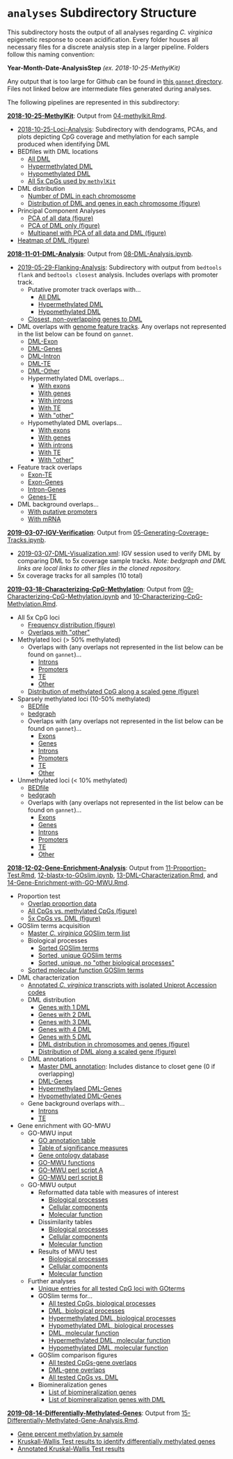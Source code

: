 # `analyses` Subdirectory Structure

This subdirectory hosts the output of all analyses regarding *C. virginica* epigenetic response to ocean acidification. Every folder houses all necessary files for a discrete analysis step in a larger pipeline. Folders follow this naming convention:

**Year-Month-Date-AnalysisStep** *(ex. 2018-10-25-MethylKit)*

Any output that is too large for Github can be found in [this `gannet` directory](https://gannet.fish.washington.edu/spartina/paper-gonad-meth/analyses/). Files not linked below are intermediate files generated during analyses.

The following pipelines are represented in this subdirectory:

**[2018-10-25-MethylKit](https://github.com/epigeneticstoocean/paper-gonad-meth/tree/master/analyses/2018-10-25-MethylKit)**: Output from [04-methylkit.Rmd](https://github.com/epigeneticstoocean/paper-gonad-meth/blob/master/code/04-methylkit.Rmd).

- [2018-10-25-Loci-Analysis](https://github.com/epigeneticstoocean/paper-gonad-meth/tree/master/analyses/2018-10-25-MethylKit/2018-10-25-Loci-Analysis): Subdirectory with dendograms, PCAs, and plots depicting CpG coverage and methylation for each sample produced when identifying DML
- BEDfiles with DML locations
	- [All DML](https://github.com/epigeneticstoocean/paper-gonad-meth/blob/master/analyses/2018-10-25-MethylKit/2019-04-05-DML-Destrand-5x-Locations.bed)
	- [Hypermethylated DML](https://github.com/epigeneticstoocean/paper-gonad-meth/blob/master/analyses/2018-10-25-MethylKit/2019-04-05-DML-Destrand-5x-Locations-Hypermethylated.bed)
	- [Hypomethylated DML](https://github.com/epigeneticstoocean/paper-gonad-meth/blob/master/analyses/2018-10-25-MethylKit/2019-04-05-DML-Destrand-5x-Locations-Hypomethylated.bed)
	- [All 5x CpGs used by `methylKit`](https://github.com/epigeneticstoocean/paper-gonad-meth/blob/master/analyses/2018-10-25-MethylKit/2019-05-14-Methylation-Information-Filtered-Destrand-Cov5.bed)
- DML distribution
	- [Number of DML in each chromosome](https://github.com/epigeneticstoocean/paper-gonad-meth/blob/master/analyses/2018-10-25-MethylKit/2019-09-30-DML-per-Chromosome.csv)
	- [Distribution of DML and genes in each chromosome (figure)](https://github.com/epigeneticstoocean/paper-gonad-meth/blob/master/analyses/2018-10-25-MethylKit/2019-09-30-DML-and-Gene-Distribution.pdf)
- Principal Component Analyses
	- [PCA of all data (figure)](https://github.com/epigeneticstoocean/paper-gonad-meth/blob/master/analyses/2018-10-25-MethylKit/2019-11-19-All-Data-PCA.pdf)
	- [PCA of DML only (figure)](https://github.com/epigeneticstoocean/paper-gonad-meth/blob/master/analyses/2018-10-25-MethylKit/2019-11-19-DML-Only-PCA.pdf)
	- [Multipanel with PCA of all data and DML (figure)](https://github.com/epigeneticstoocean/paper-gonad-meth/blob/master/analyses/2018-10-25-MethylKit/2019-11-19-PCA-Multpanel.pdf)
- [Heatmap of DML (figure)](https://github.com/epigeneticstoocean/paper-gonad-meth/blob/master/analyses/2018-10-25-MethylKit/2019-11-19-DML-Only-Heatmap.pdf)

**[2018-11-01-DML-Analysis](https://github.com/fish546-2018/yaamini-virginica/tree/master/analyses/2018-11-01-DML-and-DMR-Analysis)**: Output from [08-DML-Analysis.ipynb](https://github.com/epigeneticstoocean/paper-gonad-meth/blob/master/code/08-DML-Analysis.ipynb).

- [2019-05-29-Flanking-Analysis](https://github.com/epigeneticstoocean/paper-gonad-meth/tree/master/analyses/2018-11-01-DML-Analysis/2019-05-29-Flanking-Analysis): Subdirectory with output from `bedtools flank` and `bedtools closest` analysis. Includes overlaps with promoter track.
	- Putative promoter track overlaps with...
		- [All DML](https://github.com/epigeneticstoocean/paper-gonad-meth/blob/master/analyses/2018-11-01-DML-Analysis/2019-05-29-Flanking-Analysis/2019-05-29-Genes-Closest-NoOverlap-DMLs.txt)
		- [Hypermethylated DML](https://github.com/epigeneticstoocean/paper-gonad-meth/blob/master/analyses/2018-11-01-DML-Analysis/2019-05-29-Flanking-Analysis/2019-09-26-Promoter-Hypermethylated-DML.txt)
		- [Hypomethylated DML](https://github.com/epigeneticstoocean/paper-gonad-meth/blob/master/analyses/2018-11-01-DML-Analysis/2019-05-29-Flanking-Analysis/2019-09-26-Promoter-Hypomethylated-DML.txt)
	- [Closest, non-overlapping genes to DML](https://github.com/epigeneticstoocean/paper-gonad-meth/blob/master/analyses/2018-11-01-DML-Analysis/2019-05-29-Flanking-Analysis/2019-05-29-Genes-Closest-NoOverlap-DMLs.txt)
- DML overlaps with [genome feature tracks](https://github.com/epigeneticstoocean/paper-gonad-meth/tree/master/genome-feature-tracks). Any overlaps not represented in the list below can be found on `gannet`.
	- [DML-Exon](https://github.com/epigeneticstoocean/paper-gonad-meth/blob/master/analyses/2018-11-01-DML-Analysis/2019-05-29-DML-Exon.txt)
	- [DML-Genes](https://github.com/epigeneticstoocean/paper-gonad-meth/blob/master/analyses/2018-11-01-DML-Analysis/2019-05-29-DML-Genes.txt)
	- [DML-Intron](https://github.com/epigeneticstoocean/paper-gonad-meth/blob/master/analyses/2018-11-01-DML-Analysis/2019-05-29-DML-Intron.txt)
	- [DML-TE](https://github.com/epigeneticstoocean/paper-gonad-meth/blob/master/analyses/2018-11-01-DML-Analysis/2019-05-29-DML-TE-all.txt)
	- [DML-Other](https://github.com/epigeneticstoocean/paper-gonad-meth/blob/master/analyses/2018-11-01-DML-Analysis/2019-05-29-No-Overlap-DML.txt)
	- Hypermethylated DML overlaps...
		- [With exons](https://github.com/epigeneticstoocean/paper-gonad-meth/blob/master/analyses/2018-11-01-DML-Analysis/2019-05-29-Hypermethylated-DML-Exon.txt)
		- [With genes](https://github.com/epigeneticstoocean/paper-gonad-meth/blob/master/analyses/2018-11-01-DML-Analysis/2019-05-29-Hypermethylated-DML-Genes.txt)
		- [With introns](https://github.com/epigeneticstoocean/paper-gonad-meth/blob/master/analyses/2018-11-01-DML-Analysis/2019-05-29-Hypermethylated-DML-Intron.txt)
		- [With TE](https://github.com/epigeneticstoocean/paper-gonad-meth/blob/master/analyses/2018-11-01-DML-Analysis/2019-05-29-Hypermethylated-DML-TEall.txt)
		- [With "other"](https://github.com/epigeneticstoocean/paper-gonad-meth/blob/master/analyses/2018-11-01-DML-Analysis/2019-05-29-No-Overlap-DML.txt)
	- Hypomethylated DML overlaps...
		- [With exons](https://github.com/epigeneticstoocean/paper-gonad-meth/blob/master/analyses/2018-11-01-DML-Analysis/2019-05-29-Hypomethylated-DML-Exon.txt)
		- [With genes](https://github.com/epigeneticstoocean/paper-gonad-meth/blob/master/analyses/2018-11-01-DML-Analysis/2019-05-29-Hypomethylated-DML-Genes.txt)
		- [With introns](https://github.com/epigeneticstoocean/paper-gonad-meth/blob/master/analyses/2018-11-01-DML-Analysis/2019-05-29-Hypomethylated-DML-Exon.txt)
		- [With TE](https://github.com/epigeneticstoocean/paper-gonad-meth/blob/master/analyses/2018-11-01-DML-Analysis/2019-05-29-Hypomethylated-DML-TEall.txt)
		- [With "other"](https://github.com/epigeneticstoocean/paper-gonad-meth/blob/master/analyses/2018-11-01-DML-Analysis/2019-05-29-No-Overlap-Hypomethylated-DML.txt)
- Feature track overlaps
	- [Exon-TE](https://github.com/epigeneticstoocean/paper-gonad-meth/blob/master/analyses/2018-11-01-DML-Analysis/2018-11-07-Exon-TE-all.txt)
	- [Exon-Genes](https://github.com/epigeneticstoocean/paper-gonad-meth/blob/master/analyses/2018-11-01-DML-Analysis/2019-06-20-Exon-Gene.txt)
	- [Intron-Genes](https://github.com/epigeneticstoocean/paper-gonad-meth/blob/master/analyses/2018-11-01-DML-Analysis/2019-06-20-Intron-Gene.txt)
	- [Genes-TE](https://github.com/epigeneticstoocean/paper-gonad-meth/blob/master/analyses/2018-11-01-DML-Analysis/2018-11-07-Genes-TE-all.txt)
- DML background overlaps...
	- [With putative promoters](https://github.com/epigeneticstoocean/paper-gonad-meth/blob/master/analyses/2018-11-01-DML-Analysis/2019-06-20-DMLBackground-Promoters.txt)
	- [With mRNA](https://github.com/epigeneticstoocean/paper-gonad-meth/blob/master/analyses/2018-11-01-DML-Analysis/2019-06-20-DMLBackground-mRNA.txt)

**[2019-03-07-IGV-Verification](https://github.com/epigeneticstoocean/paper-gonad-meth/tree/master/analyses/2019-03-07-IGV-Verification)**: Output from [05-Generating-Coverage-Tracks.ipynb](https://github.com/epigeneticstoocean/paper-gonad-meth/blob/master/code/05-Generating-Coverage-Tracks.ipynb).

- [2019-03-07-DML-Visualization.xml](https://github.com/epigeneticstoocean/paper-gonad-meth/blob/master/analyses/2019-03-07-IGV-Verification/2019-03-07-DML-Visualization.xml): IGV session used to verify DML by comparing DML to 5x coverage sample tracks. *Note: bedgraph and DML links are local links to other files in the cloned repository.*
- 5x coverage tracks for all samples (10 total)

**[2019-03-18-Characterizing-CpG-Methylation](https://github.com/epigeneticstoocean/paper-gonad-meth/tree/master/analyses/2019-03-18-Characterizing-CpG-Methylation)**: Output from [09-Characterizing-CpG-Methylation.ipynb](https://github.com/epigeneticstoocean/paper-gonad-meth/blob/master/code/09-Characterizing-CpG-Methylation.ipynb) and [10-Characterizing-CpG-Methylation.Rmd](https://github.com/epigeneticstoocean/paper-gonad-meth/blob/master/code/10-Characterizing-CpG-Methylation.Rmd).

- All 5x CpG loci
	- [Frequency distribution (figure)](https://github.com/epigeneticstoocean/paper-gonad-meth/blob/master/analyses/2019-03-18-Characterizing-CpG-Methylation/2019-04-10-5x-CpG-Frequency-Distribution.pdf)
	- [Overlaps with "other"](https://github.com/epigeneticstoocean/paper-gonad-meth/blob/master/analyses/2019-03-18-Characterizing-CpG-Methylation/2019-05-29-All5xCpGs-NoOverlaps.txt)
- Methylated loci (> 50% methylated)
	- Overlaps with (any overlaps not represented in the list below can be found on `gannet`)...
		- [Introns](https://github.com/epigeneticstoocean/paper-gonad-meth/blob/master/analyses/2019-03-18-Characterizing-CpG-Methylation/2019-05-29-MethLoci-Intron.txt)
		- [Promoters](https://github.com/epigeneticstoocean/paper-gonad-meth/blob/master/analyses/2019-03-18-Characterizing-CpG-Methylation/2019-05-29-MethLoci-Putative-Promoters.txt)
		- [TE](https://github.com/epigeneticstoocean/paper-gonad-meth/blob/master/analyses/2019-03-18-Characterizing-CpG-Methylation/2019-05-29-MethLoci-TE-All.txt)
		- [Other](https://github.com/epigeneticstoocean/paper-gonad-meth/blob/master/analyses/2019-03-18-Characterizing-CpG-Methylation/2019-05-29-MethLoci-NoOverlaps.txt)
	- [Distribution of methylated CpG along a scaled gene (figure)](https://github.com/epigeneticstoocean/paper-gonad-meth/blob/master/analyses/2019-03-18-Characterizing-CpG-Methylation/2019-10-10-Scaled-Gene-Methylated-Loci.pdf)
- Sparsely methylated loci (10-50% methylated)
	- [BEDfile](https://github.com/epigeneticstoocean/paper-gonad-meth/blob/master/analyses/2019-03-18-Characterizing-CpG-Methylation/2019-04-09-All-5x-CpG-Loci-Sparsely-Methylated.bed)
	- [bedgraph](https://github.com/epigeneticstoocean/paper-gonad-meth/blob/master/analyses/2019-03-18-Characterizing-CpG-Methylation/2019-04-09-All-5x-CpG-Loci-Sparsely-Methylated.bedgraph)
	- Overlaps with (any overlaps not represented in the list below can be found on `gannet`)...
		- [Exons](https://github.com/epigeneticstoocean/paper-gonad-meth/blob/master/analyses/2019-03-18-Characterizing-CpG-Methylation/2019-05-29-SparseMethLoci-Exon.txt)
		- [Genes](https://github.com/epigeneticstoocean/paper-gonad-meth/blob/master/analyses/2019-03-18-Characterizing-CpG-Methylation/2019-05-29-SparseMethLoci-Genes.txt)
		- [Introns](https://github.com/epigeneticstoocean/paper-gonad-meth/blob/master/analyses/2019-03-18-Characterizing-CpG-Methylation/2019-05-29-SparseMethLoci-Intron.txt)
		- [Promoters](https://github.com/epigeneticstoocean/paper-gonad-meth/blob/master/analyses/2019-03-18-Characterizing-CpG-Methylation/2019-05-29-SparseMethLoci-Putative-Promoters.txt)
		- [TE](https://github.com/epigeneticstoocean/paper-gonad-meth/blob/master/analyses/2019-03-18-Characterizing-CpG-Methylation/2019-05-29-SparseMethLoci-TE-All.txt)
		- [Other](https://github.com/epigeneticstoocean/paper-gonad-meth/blob/master/analyses/2019-03-18-Characterizing-CpG-Methylation/2019-05-29-SparseMethLoci-NoOverlaps.txt)
- Unmethylated loci (< 10% methylated)
	- [BEDfile](https://github.com/epigeneticstoocean/paper-gonad-meth/blob/master/analyses/2019-03-18-Characterizing-CpG-Methylation/2019-04-09-All-5x-CpG-Loci-Unmethylated.bed)
	- [bedgraph](https://github.com/epigeneticstoocean/paper-gonad-meth/blob/master/analyses/2019-03-18-Characterizing-CpG-Methylation/2019-04-09-All-5x-CpG-Loci-Unmethylated.bedgraph)
	- Overlaps with (any overlaps not represented in the list below can be found on `gannet`)...
		- [Exons](https://github.com/epigeneticstoocean/paper-gonad-meth/blob/master/analyses/2019-03-18-Characterizing-CpG-Methylation/2019-05-29-UnMethLoci-Exon.txt)
		- [Genes](https://github.com/epigeneticstoocean/paper-gonad-meth/blob/master/analyses/2019-03-18-Characterizing-CpG-Methylation/2019-05-29-UnMethLoci-Genes.txt)
		- [Introns](https://github.com/epigeneticstoocean/paper-gonad-meth/blob/master/analyses/2019-03-18-Characterizing-CpG-Methylation/2019-05-29-UnMethLoci-Intron.txt)
		- [Promoters](https://github.com/epigeneticstoocean/paper-gonad-meth/blob/master/analyses/2019-03-18-Characterizing-CpG-Methylation/2019-05-29-UnMethLoci-Putative-Promoters.txt)
		- [TE](https://github.com/epigeneticstoocean/paper-gonad-meth/blob/master/analyses/2019-03-18-Characterizing-CpG-Methylation/2019-05-29-UnMethLoci-TE-All.txt)
		- [Other](https://github.com/epigeneticstoocean/paper-gonad-meth/blob/master/analyses/2019-03-18-Characterizing-CpG-Methylation/2019-05-29-UnMethLoci-NoOverlaps.txt)

**[2018-12-02-Gene-Enrichment-Analysis](https://github.com/epigeneticstoocean/paper-gonad-meth/tree/master/analyses/2018-12-02-Gene-Enrichment-Analysis)**: Output from [11-Proportion-Test.Rmd](https://github.com/epigeneticstoocean/paper-gonad-meth/blob/master/code/11-Proportion-Test.Rmd), [12-blastx-to-GOslim.ipynb](https://github.com/epigeneticstoocean/paper-gonad-meth/blob/master/code/12-blastx-to-GOslim.ipynb), [13-DML-Characterization.Rmd](https://github.com/epigeneticstoocean/paper-gonad-meth/blob/master/code/13-DML-Characterization.Rmd), and [14-Gene-Enrichment-with-GO-MWU.Rmd](https://github.com/epigeneticstoocean/paper-gonad-meth/blob/master/code/14-Gene-Enrichment-with-GO-MWU.Rmd).

- Proportion test
	- [Overlap proportion data](https://github.com/epigeneticstoocean/paper-gonad-meth/blob/master/analyses/2018-12-02-Gene-Enrichment-Analysis/2019-01-15-Overlap-Proportions.csv)
	- [All CpGs vs. methylated CpGs (figure)](https://github.com/epigeneticstoocean/paper-gonad-meth/blob/master/analyses/2018-12-02-Gene-Enrichment-Analysis/2019-04-10-All-CpGs-Versus-Methylated-CpGs.pdf)
	- [5x CpGs vs. DML (figure)](https://github.com/epigeneticstoocean/paper-gonad-meth/blob/master/analyses/2018-12-02-Gene-Enrichment-Analysis/2019-04-10-Enriched-Versus-DML.pdf)
- GOSlim terms acquisition
	- [Master *C. virginica* GOSlim term list](https://github.com/epigeneticstoocean/paper-gonad-meth/blob/master/analyses/2018-12-02-Gene-Enrichment-Analysis/Blastquery-GOslim.tab)
	- Biological processes
		- [Sorted GOSlim terms](https://github.com/epigeneticstoocean/paper-gonad-meth/blob/master/analyses/2018-12-02-Gene-Enrichment-Analysis/Blastquery-GOslim-BP.sorted)
		- [Sorted, unique GOSlim terms](https://github.com/epigeneticstoocean/paper-gonad-meth/blob/master/analyses/2018-12-02-Gene-Enrichment-Analysis/Blastquery-GOslim-BP.sorted.unique)
		- [Sorted, unique, no "other biological processes"](https://github.com/epigeneticstoocean/paper-gonad-meth/blob/master/analyses/2018-12-02-Gene-Enrichment-Analysis/Blastquery-GOslim-BP.sorted.unique.noOther)
	- [Sorted molecular function GOSlim terms](https://github.com/epigeneticstoocean/paper-gonad-meth/blob/master/analyses/2018-12-02-Gene-Enrichment-Analysis/Blastquery-GOslim-MF.sorted)
- DML characterization
	- [Annotated *C. virginica* transcripts with isolated Uniprot Accession codes](https://github.com/epigeneticstoocean/paper-gonad-meth/blob/master/analyses/2018-12-02-Gene-Enrichment-Analysis/2018-09-11-Transcript-Uniprot-blastx-codeIsolated.txt)
	- DML distribution
		- [Genes with 1 DML](https://github.com/epigeneticstoocean/paper-gonad-meth/blob/master/analyses/2018-12-02-Gene-Enrichment-Analysis/2019-10-01-Genes-with-1-DML.csv)
		- [Genes with 2 DML](https://github.com/epigeneticstoocean/paper-gonad-meth/blob/master/analyses/2018-12-02-Gene-Enrichment-Analysis/2019-10-01-Genes-with-2-DML-withCounts.csv)
		- [Genes with 3 DML](https://github.com/epigeneticstoocean/paper-gonad-meth/blob/master/analyses/2018-12-02-Gene-Enrichment-Analysis/2019-10-01-Genes-with-3-DML-withCounts.csv)
		- [Genes with 4 DML](https://github.com/epigeneticstoocean/paper-gonad-meth/blob/master/analyses/2018-12-02-Gene-Enrichment-Analysis/2019-10-01-Genes-with-4-DML-withCounts.csv)
		- [Genes with 5 DML](https://github.com/epigeneticstoocean/paper-gonad-meth/blob/master/analyses/2018-12-02-Gene-Enrichment-Analysis/2019-10-01-Genes-with-5-DML-withCounts.csv)
		- [DML distribution in chromosomes and genes (figure)](https://github.com/epigeneticstoocean/paper-gonad-meth/blob/master/analyses/2018-12-02-Gene-Enrichment-Analysis/2019-10-03-DML-Distribution-in-Chr-Genes.pdf)
		- [Distribution of DML along a scaled gene (figure)](https://github.com/epigeneticstoocean/paper-gonad-meth/blob/master/analyses/2018-12-02-Gene-Enrichment-Analysis/2019-10-09-Scaled-Gene-DML-Distribution.pdf)
	- DML annotations
		- [Master DML annotation](https://github.com/epigeneticstoocean/paper-gonad-meth/blob/master/analyses/2018-12-02-Gene-Enrichment-Analysis/2019-06-20-Master-DML-Annotation.csv): Includes distance to closet gene (0 if overlapping)
		- [DML-Genes](https://github.com/epigeneticstoocean/paper-gonad-meth/blob/master/analyses/2018-12-02-Gene-Enrichment-Analysis/2019-06-20-DML-Gene-Annotation.csv)
		- [Hypermethylaed DML-Genes](https://github.com/epigeneticstoocean/paper-gonad-meth/blob/master/analyses/2018-12-02-Gene-Enrichment-Analysis/2019-06-20-DML-Gene-Annotation-Hypermethylated.csv)
		- [Hypomethylated DML-Genes](https://github.com/epigeneticstoocean/paper-gonad-meth/blob/master/analyses/2018-12-02-Gene-Enrichment-Analysis/2019-06-20-DML-Gene-Annotation-Hypomethylated.csv)
	- Gene background overlaps with...
		- [Introns](https://github.com/epigeneticstoocean/paper-gonad-meth/blob/master/analyses/2018-12-02-Gene-Enrichment-Analysis/2019-01-04-Gene-Background-Introns.txt)
		- [TE](https://github.com/epigeneticstoocean/paper-gonad-meth/blob/master/analyses/2018-12-02-Gene-Enrichment-Analysis/2018-12-18-Gene-Background-TEall.txt)
- Gene enrichment with GO-MWU
	- GO-MWU input
		- [GO annotation table](https://github.com/epigeneticstoocean/paper-gonad-meth/blob/master/analyses/2018-12-02-Gene-Enrichment-Analysis/2019-07-30-allTested-GO-Annotations-Table.tab)
		- [Table of significance measures](https://github.com/epigeneticstoocean/paper-gonad-meth/blob/master/analyses/2018-12-02-Gene-Enrichment-Analysis/2019-07-30-allTested-Table-of-Significance-Measures.csv)
		- [Gene ontology database](https://github.com/epigeneticstoocean/paper-gonad-meth/blob/master/analyses/2018-12-02-Gene-Enrichment-Analysis/go.obo)
		- [GO-MWU functions](https://github.com/epigeneticstoocean/paper-gonad-meth/blob/master/analyses/2018-12-02-Gene-Enrichment-Analysis/gomwu.functions.R)
		- [GO-MWU perl script A](https://github.com/epigeneticstoocean/paper-gonad-meth/blob/master/analyses/2018-12-02-Gene-Enrichment-Analysis/gomwu_a.pl)
		- [GO-MWU perl script B](https://github.com/epigeneticstoocean/paper-gonad-meth/blob/master/analyses/2018-12-02-Gene-Enrichment-Analysis/gomwu_a.pl)
	- GO-MWU output
		- Reformatted data table with measures of interest
			- [Biological processes](https://github.com/epigeneticstoocean/paper-gonad-meth/blob/master/analyses/2018-12-02-Gene-Enrichment-Analysis/BP_2019-07-30-allTested-Table-of-Significance-Measures.csv)
			- [Cellular components](https://github.com/epigeneticstoocean/paper-gonad-meth/blob/master/analyses/2018-12-02-Gene-Enrichment-Analysis/CC_2019-07-30-allTested-Table-of-Significance-Measures.csv)
			- [Molecular function](https://github.com/epigeneticstoocean/paper-gonad-meth/blob/master/analyses/2018-12-02-Gene-Enrichment-Analysis/MF_2019-07-30-allTested-Table-of-Significance-Measures.csv)
		- Dissimilarity tables
			- [Biological processes](https://github.com/epigeneticstoocean/paper-gonad-meth/blob/master/analyses/2018-12-02-Gene-Enrichment-Analysis/dissim_BP_2019-07-30-allTested-GO-Annotations-Table.tab)
			- [Cellular components](https://github.com/epigeneticstoocean/paper-gonad-meth/blob/master/analyses/2018-12-02-Gene-Enrichment-Analysis/dissim_CC_2019-07-30-allTested-GO-Annotations-Table.tab)
			- [Molecular function](https://github.com/epigeneticstoocean/paper-gonad-meth/blob/master/analyses/2018-12-02-Gene-Enrichment-Analysis/dissim_MF_2019-07-30-allTested-GO-Annotations-Table.tab)
		- Results of MWU test
			- [Biological processes](https://github.com/epigeneticstoocean/paper-gonad-meth/blob/master/analyses/2018-12-02-Gene-Enrichment-Analysis/MWU_BP_2019-07-30-allTested-Table-of-Significance-Measures.csv)
			- [Cellular components](https://github.com/epigeneticstoocean/paper-gonad-meth/blob/master/analyses/2018-12-02-Gene-Enrichment-Analysis/MWU_CC_2019-07-30-allTested-Table-of-Significance-Measures.csv)
			- [Molecular function](https://github.com/epigeneticstoocean/paper-gonad-meth/blob/master/analyses/2018-12-02-Gene-Enrichment-Analysis/MWU_MF_2019-07-30-allTested-Table-of-Significance-Measures.csv)
	- Further analyses
		- [Unique entries for all tested CpG loci with GOterms](https://github.com/epigeneticstoocean/paper-gonad-meth/blob/master/analyses/2018-12-02-Gene-Enrichment-Analysis/2019-07-30-All-Tested-Loci-Uniprot-GOTerms-Unique.csv)
		- GOSlim terms for...
			- [All tested CpGs, biological processes](https://github.com/epigeneticstoocean/paper-gonad-meth/blob/master/analyses/2018-12-02-Gene-Enrichment-Analysis/2019-07-30-allTested-CVGOSlim-Frequency-BP.csv)
			- [DML, biological processes](https://github.com/epigeneticstoocean/paper-gonad-meth/blob/master/analyses/2018-12-02-Gene-Enrichment-Analysis/2019-07-30-condensedDML-CVGOSlim-Frequency-BP.csv)
			- [Hypermethylated DML, biological processes](https://github.com/epigeneticstoocean/paper-gonad-meth/blob/master/analyses/2018-12-02-Gene-Enrichment-Analysis/2019-07-30-condensedDMLHyper-CVGOSlim-Frequency-BP.csv)
			- [Hypomethylated DML, biological processes](https://github.com/epigeneticstoocean/paper-gonad-meth/blob/master/analyses/2018-12-02-Gene-Enrichment-Analysis/2019-07-30-condensedDMLHypo-CVGOSlim-Frequency-BP.csv)
			- [DML, molecular function](https://github.com/epigeneticstoocean/paper-gonad-meth/blob/master/analyses/2018-12-02-Gene-Enrichment-Analysis/2019-07-30-condensedDML-CVGOSlim-Frequency-MF.csv)
			- [Hypermethylated DML, molecular function](https://github.com/epigeneticstoocean/paper-gonad-meth/blob/master/analyses/2018-12-02-Gene-Enrichment-Analysis/2019-07-30-condensedDMLHyper-CVGOSlim-Frequency-MF.csv)
			- [Hypomethylated DML, molecular function](https://github.com/epigeneticstoocean/paper-gonad-meth/blob/master/analyses/2018-12-02-Gene-Enrichment-Analysis/2019-07-30-condensedDMLHypo-CVGOSlim-Frequency-MF.csv)
		- GOSlim comparison figures
			- [All tested CpGs-gene overlaps](https://github.com/epigeneticstoocean/paper-gonad-meth/blob/master/analyses/2018-12-02-Gene-Enrichment-Analysis/2019-11-19-BP-GOSlim-allTested-Gene-Overlaps.pdf)
			- [DML-gene overlaps](https://github.com/epigeneticstoocean/paper-gonad-meth/blob/master/analyses/2018-12-02-Gene-Enrichment-Analysis/2019-11-19-BP-GOSlim-DML-Gene-Overlaps.pdf)
			- [All tested CpGs vs. DML](https://github.com/epigeneticstoocean/paper-gonad-meth/blob/master/analyses/2018-12-02-Gene-Enrichment-Analysis/2019-11-19-BP-GOSlim-allTested-Versus-DML.pdf)
		- Biomineralization genes
			- [List of biomineralization genes](https://github.com/epigeneticstoocean/paper-gonad-meth/blob/master/analyses/2018-12-02-Gene-Enrichment-Analysis/2019-12-09-Biomineralization-Genes.csv)
			- [List of biomineralization genes with DML](https://github.com/epigeneticstoocean/paper-gonad-meth/blob/master/analyses/2018-12-02-Gene-Enrichment-Analysis/2019-12-09-Biomineralization-Genes-with-DML.csv)

**[2019-08-14-Differentially-Methylated-Genes](https://github.com/epigeneticstoocean/paper-gonad-meth/tree/master/analyses/2019-08-14-Differentially-Methylated-Genes)**: Output from [15-Differentially-Methylated-Gene-Analysis.Rmd](https://github.com/epigeneticstoocean/paper-gonad-meth/blob/master/code/15-Differentially-Methylated-Gene-Analysis.Rmd).

- [Gene percent methylation by sample](https://github.com/epigeneticstoocean/paper-gonad-meth/blob/master/analyses/2019-08-14-Differentially-Methylated-Genes/2019-08-22-Gene-Median-Percent-Methylation-By-Sample.csv)
- [Kruskall-Wallis Test results to identify differentially methylated genes](https://github.com/epigeneticstoocean/paper-gonad-meth/blob/master/analyses/2019-08-14-Differentially-Methylated-Genes/2019-08-14-DMG-KW-Test-Results.csv)
- [Annotated Kruskal-Wallis Test results](https://github.com/epigeneticstoocean/paper-gonad-meth/blob/master/analyses/2019-08-14-Differentially-Methylated-Genes/2019-08-14-KW-Test-Results-Annotated.csv)